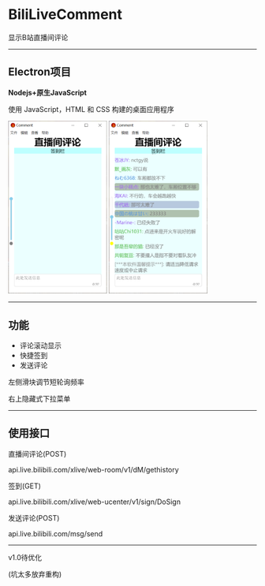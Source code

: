 <h1>BiliLiveComment</h1>
<p>显示B站直播间评论</p>
<hr>
<h2>Electron项目</h2>
<p><strong>Nodejs+原生JavaScript</strong></p>
<p>使用 JavaScript，HTML 和 CSS 构建的桌面应用程序</p>
<img title='示例图1' src= 'REDME.png\example1.png' width="200px"></img>
<img title='示例图2' src= 'REDME.png\example2.png' width="200px"></img>
<hr>
<h2>功能</h2>
<ul>
    <li>评论滚动显示</li>
    <li>快捷签到</li>
    <li>发送评论</li>
</ul>
<p>左侧滑块调节短轮询频率</p>
<p>右上隐藏式下拉菜单</p>
<hr>
<h2>使用接口</h2>
<p>直播间评论(POST)</p> 
<a title='直播间评论'>api.live.bilibili.com/xlive/web-room/v1/dM/gethistory</a>
<p>签到(GET)</p>
<a title='签到'>api.live.bilibili.com/xlive/web-ucenter/v1/sign/DoSign</a>
<p>发送评论(POST)</p>
<a title='发送评论'>api.live.bilibili.com/msg/send</a>
<hr>
<p>v1.0待优化</p>
<p>(坑太多放弃重构)</p>
